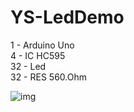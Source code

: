 # YS-LedDemo

1 - Arduino Uno <br>
4 - IC HC595 <br>
32 - Led <br>
32 - RES 560.Ohm <br>

![img](https://github.com/tins2004/YS-LedDemo/assets/118654088/e3d1fa15-b060-42dc-851b-26c69c92d7ad)
